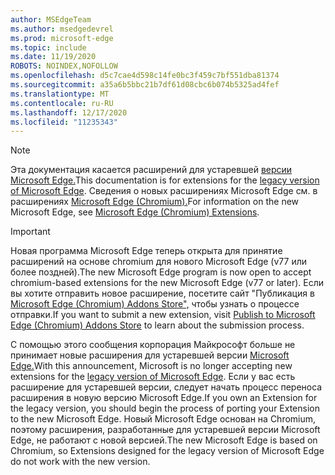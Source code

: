 ```yaml
---
author: MSEdgeTeam
ms.author: msedgedevrel
ms.prod: microsoft-edge
ms.topic: include
ms.date: 11/19/2020
ROBOTS: NOINDEX,NOFOLLOW
ms.openlocfilehash: d5c7cae4d598c14fe0bc3f459c7bf551dba81374
ms.sourcegitcommit: a35a6b5bbc21b7df61d08cbc6b074b5325ad4fef
ms.translationtype: MT
ms.contentlocale: ru-RU
ms.lasthandoff: 12/17/2020
ms.locfileid: "11235343"
---
```

> [!NOTE]
> <span data-ttu-id="ee367-101">Эта документация касается расширений для устаревшей [версии Microsoft Edge.][MicrosoftSupportEdgeLegacy]</span><span class="sxs-lookup"><span data-stu-id="ee367-101">This documentation is for extensions for the [legacy version of Microsoft Edge][MicrosoftSupportEdgeLegacy].</span></span> <span data-ttu-id="ee367-102">Сведения о новых расширениях Microsoft Edge см. в расширениях [Microsoft Edge (Chromium).][MicrosoftEdgeExtensionsChromiumIndex]</span><span class="sxs-lookup"><span data-stu-id="ee367-102">For information on the new Microsoft Edge, see [Microsoft Edge (Chromium) Extensions][MicrosoftEdgeExtensionsChromiumIndex].</span></span>

> [!IMPORTANT]
> <span data-ttu-id="ee367-103">Новая программа Microsoft Edge теперь открыта для принятие расширений на основе chromium для нового Microsoft Edge \(v77 или более поздней).</span><span class="sxs-lookup"><span data-stu-id="ee367-103">The new Microsoft Edge program is now open to accept chromium-based extensions for the new Microsoft Edge \(v77 or later\).</span></span> <span data-ttu-id="ee367-104">Если вы хотите отправить новое расширение, посетите сайт "Публикация в [Microsoft Edge (Chromium) Addons Store",][ExtensionsChromiumPublish] чтобы узнать о процессе отправки.</span><span class="sxs-lookup"><span data-stu-id="ee367-104">If you want to submit a new extension, visit [Publish to Microsoft Edge (Chromium) Addons Store][ExtensionsChromiumPublish] to learn about the submission process.</span></span>  
> 
> <span data-ttu-id="ee367-105">С помощью этого сообщения корпорация Майкрософт больше не принимает новые расширения для устаревшей версии [Microsoft Edge.][MicrosoftSupportEdgeLegacy]</span><span class="sxs-lookup"><span data-stu-id="ee367-105">With this announcement, Microsoft is no longer accepting new extensions for the [legacy version of Microsoft Edge][MicrosoftSupportEdgeLegacy].</span></span> <span data-ttu-id="ee367-106">Если у вас есть расширение для устаревшей версии, следует начать процесс переноса расширения в новую версию Microsoft Edge.</span><span class="sxs-lookup"><span data-stu-id="ee367-106">If you own an Extension for the legacy version, you should begin the process of porting your Extension to the new Microsoft Edge.</span></span>  <span data-ttu-id="ee367-107">Новый Microsoft Edge основан на Chromium, поэтому расширения, разработанные для устаревшей версии Microsoft Edge, не работают с новой версией.</span><span class="sxs-lookup"><span data-stu-id="ee367-107">The new Microsoft Edge is based on Chromium, so Extensions designed for the legacy version of Microsoft Edge do not work with the new version.</span></span>  
> 

<!-- image links -->  

<!-- links -->  

[MicrosoftEdgeExtensionsChromiumIndex]: /microsoft-edge/extensions-chromium/index "Расширения Microsoft Edge (Chromium)"
[ExtensionsChromiumPublish]: /microsoft-edge/extensions-chromium/publish/publish-extension "Публикация расширения"  

[MicrosoftSupportEdgeLegacy]: https://support.microsoft.com/help/4533505/what-is-microsoft-edge-legacy "Что такое Microsoft Edge Legacy? | Поддержка Майкрософт"  
